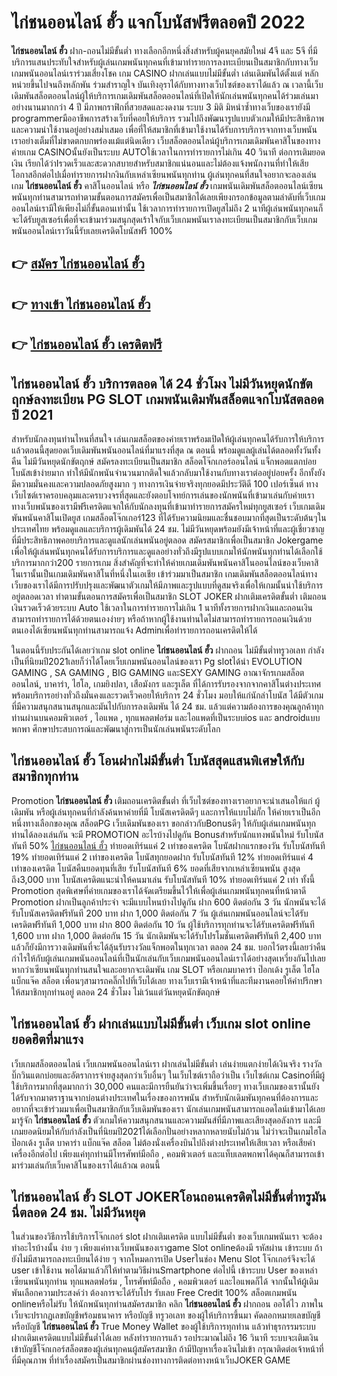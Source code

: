 # ไก่ชนออนไลน์ ฮั้ว  แจกโบนัสฟรีตลอดปี 2022

**ไก่ชนออนไลน์ ฮั้ว** ฝาก-ถอนไม่มีขั้นต่ำ  ทางเลือกอีกหนึ่งสิ่งสำหรับผู้คนยุคสมัยใหม่ 4จี และ 5จี ที่มีบริการแสนประทับใจสำหรับผู้เล่นเกมพนันทุกคนที่เข้ามาทำรายการลงทะเบียนเป็นสมาชิกกับทางเว็บเกมพนันออนไลน์เราร่วมเสี่ยงโชค เกม CASINO  ฝากเล่นแบบไม่มีขั้นต่ำ เล่นเดิมพันได้ตั้งแต่ หลักหน่วยขึ้นไปจนถึงหลักพัน ร่วมสำราญใจ บันเทิงอุราได้กับทางทางเว็บไซต์ของเราได้แล้ว ณ เวลานี้เว็บเดิมพันสล็อตออนไลน์ผู้ให้บริการเกมเดิมพันสล็อตออนไลน์ที่เปิดให้นักเล่นพนันทุกคนได้ร่วมเล่นมาอย่างนานมากกว่า 4 ปี มีภาพกราฟิกที่สวยสดและงดงาม ระบบ 3 มิติ
มิหนำซ้ำทางเว็บของเรายังมี programmerมืออาชีพการสร้างเว็บที่คอยให้บริการ  รวมไปถึงพัฒนารูปแบบตัวเกมให้มีประสิทธิภาพและความน่าใช้งานอยู่อย่างสม่ำเสมอ เพื่อที่ให้สมาชิกที่เข้ามาใช้งานได้รับการบริการจากทางเว็บพนันเราอย่างเต็มที่ไม่ขาดตกบกพร่องแม้แต่นิดเดียว เว็บสล็อตออนไลน์ผู้บริการเกมเดิมพันคาสิโนของทางค่ายเกม CASINOนั้นยังเป็นระบบ AUTOใช้เวลาในการทำรายการไม่เกิน 40 วินาที ต่อการเติมยอดเงิน เรียกได้ว่าIรวดเร็วและสะดวกสบายสำหรับสมาชิกแน่นอนและไม่ต้องแจ้งพนักงานที่ทำให้เสียโอกาสอีกต่อไปเมื่อทำรายการฝากงินกับเหล่าเซียนพนันทุกท่าน
ผู้เล่นทุกคนที่สนใจอยากจะลองเล่นเกม **ไก่ชนออนไลน์ ฮั้ว** คาสิโนออนไลน์ หรือ ***ไก่ชนออนไลน์ ฮั้ว*** เกมพนันเดิมพันสล็อตออนไลน์เซียนพนันทุกท่านสามารถทำตามขั้นตอนการสมัครเพื่อเป็นสมาชิกได้เลยเพียงกรอกข้อมูลตามลำดับที่เว็บเกมออนไลน์เรามีให้เพียงไม่กี่ขั้นตอนเท่านั้น ใช้เวลาการทำรายการเปิดยูสไม่ถึง 2 นาทีผู้เล่นพนันทุกคนก็จะได้รับยูสเซอร์เพื่อที่จะเข้ามาร่วมสนุกสุดเร้าใจกับเว็บเกมพนันเราลงทะเบียนเป็นสมาชิกกับเว็บเกมพนันออนไลน์เราวันนี้รับเลยเครดิตโบนัสฟรี 100%

## 👉 [สมัคร ไก่ชนออนไลน์ ฮั้ว](https://archa888.com/)
## 👉 [ทางเข้า ไก่ชนออนไลน์ ฮั้ว](https://archa888.com/)
## 👉 [ไก่ชนออนไลน์ ฮั้ว เครดิตฟรี](https://archa888.com/)

## ไก่ชนออนไลน์ ฮั้ว บริการตลอด ได้ 24 ชั่วโมง ไม่มีวันหยุดนักขัตฤกษ์ลงทะเบียน  PG SLOT เกมพนันเดิมพันสล็อตแจกโบนัสตลอดปี 2021

สำหรับนักลงทุนท่านไหนที่สนใจ เล่นเกมสล็อตของค่ายเราพร้อมเปิดให้ผู้เล่นทุกคนได้รับการให้บริการแล้วตอนนี้สุดยอดเว็บเดิมพันพนันออนไลน์ที่มาแรงที่สุด ณ ตอนนี้ พร้อมดูแลผู้เล่นได้ตลอดทั้งวันทั้งคืน ไม่มีวันหยุดนักขัตฤกษ์ สมัครลงทะเบียนเป็นสมาชิก สล็อตโจ๊กเกอร์ออนไลน์ แจ็กพอตแตกบ่อย โบนัสเข้าง่ายมาก ทำให้มีนักพนันจำนวนมากติดใจแล้วกลับมาใช้งานกับทางเราต่ออยู่บ่อยครั้ง อีกทั้งยังมีความมั่นคงและความปลอดภัยสูงมาก ๆ ทางการเงินจ่ายจริงทุกยอดมีประวัติดี 100 เปอร์เซ็นต์ ทางเว็บไซต์เราครอบคลุมและครบวงจรที่สุดและยังตอบโจทย์การเล่นของนักพนันที่เข้ามาเล่นกับค่ายเรา
ทางเว็บพนันของเรามีฟรีเครดิตแจกให้กับนักลงทุนที่เข้ามาทำรายการสมัครใหม่ทุกยูสเซอร์ เว็บเกมเดิมพันพนันคาสิโนเปิดยูส เกมสล็อตโจ๊กเกอร์123 ที่ได้รับความนิยมและชื่นชอบมากที่สุดเป็นระดับต้นๆในประเทศไทย พร้อมดูแลและบริการผู้เดิมพันได้ 24 ชม. ไม่มีวันหยุดพร้อมยังมีเจ้าหน้าที่และผู้เชี่ยวชาญที่มีประสิทธิภาพคอยบริการและดูแลนักเล่นพนันอยู่ตลอด สมัครสมาชิกเพื่อเป็นสมาชิก Jokergame เพื่อให้ผู้เล่นพนันทุกคนได้รับการบริการและดูแลอย่างทั่วถึงมีรูปแบบเกมให้นักพนันทุกท่านได้เลือกใช้บริการมากกว่า200 รายการเกม
สิ่งสำคัญที่จะทำให้ค่ายเกมเดิมพันพนันคาสิโนออนไลน์ของเว็บคาสิโนเรานั้นเป็นเกมเดิมพันคาสิโนที่หนึ่งในเอเชีย เข้าร่วมมาเป็นสมาชิก  เกมเดิมพันสล็อตออนไลน์ทางเว็บของเราได้มีการปรับปรุงและพัฒนาตัวเกมให้มีภาพและรูปแบบที่ดูสมจริงเพื่อให้เกมนั้นน่าใช้บริการอยู่ตลอดเวลา ทำตามขั้นตอนการสมัครเพื่อเป็นสมาชิก SLOT JOKER ฝากเติมเครดิตขั้นต่ำ เติมถอน เงินรวดเร็วด้วยระบบ Auto ใช้เวลาในการทำรายการไม่เกิน 1 นาทีทั้งรายการฝากเงินและถอนเงินสามารถทำรายการได้ด้วยตนเองง่ายๆ หรือถ้าหากผู้ใช้งานท่านใดไม่สามารถทำรายการถอนเงินด้วยตนเองได้เซียนพนันทุกท่านสามารถแจ้ง Adminเพื่อทำรายการถอนเครดิตให้ได้

ในตอนนี้รับประกันได้เลยว่าเกม slot online **ไก่ชนออนไลน์ ฮั้ว** ฝากถอน ไม่มีขั้นต่ำทรูวอเลท กำลังเป็นที่นิยมปี2021เลยก็ว่าได้โดยเว็บเกมพนันออนไลน์ของเรา Pg slotได้นำ EVOLUTION GAMING , SA GAMING , BIG GAMING และSEXY GAMING อาณาจักรเกมสล็อตออนไลน์, บาคาร่า, ไฮโล, เกมยิงปลา, เสือมังกร และรูเล็ต ที่ได้การรับรองจากจากคาสิโนต่างประเทศ พร้อมบริการอย่างทั่วถึงมั่นคงและรวดเร็วคอยให้บริการ 24 ชั่วโมง มอบให้แก่นักล่าโบนัส ได้มีตัวเกมที่มีความสนุกสนานสนุกและมันไปกับการลงเดิมพัน ได้ 24 ชม. แล้วแต่ความต้องการของคุณลูกค้าทุกท่านผ่านบนคอมพิวเตอร์ , ไอแพด , ทุกแพลตฟอร์ม และไอแพดที่เป็นระบบios และ androidแบบพกพา ศึกษาประสบการณ์และพัฒนาสู่การเป็นนักเล่นพนันระดับโลก

## ไก่ชนออนไลน์ ฮั้ว โอนฝากไม่มีขั้นต่ำ โบนัสสุดแสนพิเศษให้กับสมาชิกทุกท่าน

 Promotion  **ไก่ชนออนไลน์ ฮั้ว** เติมถอนเครดิตขั้นต่ำ ที่เว็บไซต์ของทางเราอยากจะนำเสนอให้แก่  ผู้เดิมพัน หรือผู้เล่นทุกคนที่กำลังค้นหาค่ายที่มี โบนัสเครดิตดีๆ และการให้แบบไม่กั๊ก ให้ค่ายเราเป็นอีกหนึ่งทางเลือกของคุณ สล็อตPG เว็บเดิมพันของเรา ขอกล่าวกับBonusดีๆ ให้กับผู้เล่นเกมพนันทุกท่านได้ลองเล่นกัน จะมี PROMOTION อะไรบ้างไปดูกัน
Bonusสำหรับนักแทงพนันใหม่ รับโบนัสทันที 50% [ไก่ชนออนไลน์ ฮั้ว](https://archa888.com/) ทำยอดเทิร์นแค่ 2 เท่าของเครดิต
โบนัสฝากแรกของวัน รับโบนัสทันที 19% ทำยอดเทิร์นแค่ 2 เท่าของเครดิต
โบนัสทุกยอดฝาก รับโบนัสทันที 12% ทำยอดเทิร์นแค่ 4 เท่าของเครดิต
โบนัสคืนยอดทุนที่เสีย รับโบนัสทันที 6% ยอดที่เสียจากเหล่าเซียนพนัน สูงสุดถึง3,000 บาท
โบนัสเครดิตแนะนำให้คนมาเล่น รับโบนัสทันที 10% ทำยอดเทิร์นแค่ 2 เท่า
ทั้งนี้ Promotion สุดพิเศษที่ค่ายเกมของเราได้จัดเตรียมขึ้นไว้ให้เพื่อผู้เล่นเกมพนันทุกคนที่หน้าตาดี  Promotion ฝากเป็นลูกค้าประจำ จะมีแบบไหนบ้างไปดูกัน
ฝาก 600 ติดต่อกัน 3 วัน นักพนันจะได้รับโบนัสเครดิตฟรีทันที 200 บาท
ฝาก 1,000 ติดต่อกัน 7 วัน ผู้เล่นเกมพนันออนไลน์จะได้รับเครดิตฟรีทันที 1,000 บาท
ฝาก 800 ติดต่อกัน 10 วัน ผู้ใช้บริการทุกท่านจะได้รับเครดิตฟรีทันที 1,600 บาท
ฝาก 1,000 ติดต่อกัน 15 วัน นักเดิมพันจะได้รับโปรโมชั่นเครดิตฟรีทันที 2,400 บาท
แล้วก็ยังมีการวางเดิมพันที่จะได้ลุ้นรับรางวัลแจ็กพอตในทุกเวลา ตลอด 24 ชม. บอกไว้ตรงนี้เลยว่าคืนกำไรให้กับผู้เล่นเกมพนันออนไลน์ที่เป็นนักเล่นกับเว็บเกมพนันออนไลน์เราได้อย่างสุดเหวี่ยงกันไปเลย หากว่าเซียนพนันทุกท่านสนใจและอยากจะเดิมพัน เกม SLOT หรือเกมบาคาร่า ป๊อกเด้ง รูเล็ต ไฮโล แบ็กแจ๊ค สล็อต เพื่อนๆสามารถคลิ๊กไปที่เว็บได้เลย ทางเว็บเรามีเจ้าหน้าที่และทีมงานคอยให้คำปรึกษาให้สมาชิกทุกท่านอยู่ ตลอด 24 ชั่วโมง ไม่เว้นแต่วันหยุดนักขัตฤกษ์

## ไก่ชนออนไลน์ ฮั้ว ฝากเล่นแบบไม่มีขั้นต่ำ  เว็บเกม slot online ยอดฮิตที่มาแรง

เว็บเกมสล็อตออนไลน์ เว็บเกมพนันออนไลน์เรา ฝากเล่นไม่มีขั้นต่ำ เล่นง่ายแตกง่ายได้เงินจริง รางวัลบิ๊กวินแตกบ่อยและอัตราการจ่ายสูงสุดกว่าเว็บอื่นๆ ในเว็บไซต์เราถือว่าเป็น เว็บไซต์เกม Casinoที่มีผู้ใช้บริการมากที่สุดมากกว่า 30,000 คนและมีการยืนยันว่าจะเพิ่มขึ้นเรื่อยๆ ทางเว็บเกมของเรานั้นยังได้รับจากมาตราฐานจากบ่อนต่างประเทศในเรื่องของการพนัน สำหรับนักเดิมพันทุกคนที่ต้องการและอยากที่จะเข้าร่วมมาเพื่อเป็นสมาชิกกับเว็บเดิมพันของเรา นักเล่นเกมพนันสามารถแอดไลน์เข้ามาได้เลย
	มารู้จัก **ไก่ชนออนไลน์ ฮั้ว** ตัวเกมให้ความสนุกสนานและความมันส์ที่มีภาพและเสียงสุดอลังการ และมีเกมยอดนิยมให้กับกำลังเป็นที่นิยมปี2021ได้เลือกปั่นอย่างหลากหลายนับไม่ถ้วน  ไม่ว่าจะเป็นเกมไฮโล ป๊อกเด้ง รูเล็ต บาคาร่า แบ็กแจ๊ค สล็อต ไม่ต้องนั่งเครื่องบินไปถึงต่างประเทศให้เสียเวลา หรือเสียค่าเครื่องอีกต่อไป เพียงแค่ทุกท่านมีโทรศัพท์มือถือ , คอมพิวเตอร์ และแท็บเลตพกพาได้คุณก็สามารถเข้ามาร่วมเล่นกับเว็บคาสิโนของเราได้แล้วณ ตอนนี้

## ไก่ชนออนไลน์ ฮั้ว SLOT JOKERโอนถอนเครดิตไม่มีขั้นต่ำทรูมันนี่ตลอด 24 ชม. ไม่มีวันหยุด

ในส่วนของวิธีการใช้บริการโจ๊กเกอร์ slot ฝากเติมเครดิต แบบไม่มีขั้นต่ำ ของเว็บเกมพนันเรา จะต้องทำอะไรบ้างนั้น ง่าย ๆ เพียงแค่ทางเว็บพนันของเราgame Slot onlineต้องมี รหัสผ่าน เข้าระบบ ถ้ายังไม่มีสามารถลงทะเบียนได้ง่าย ๆ จากโหมดการเปิด Userในช่อง Menu Slot โจ๊กเกอร์จึงจะได้ user เข้าใช้งาน พอได้มาแล้วก็ให้ทำตามวิธีผ่านSmartphone ต่อไปนี้
เข้าระบบ User  ของเหล่าเซียนพนันทุกท่าน ทุกแพลตฟอร์ม , โทรศัพท์มือถือ , คอมพิวเตอร์ และไอแพดก็ได้
จากนั้นให้ผู้เดิมพันเลือกความประสงค์ว่า ต้องการจะได้รับโปร รับเลย Free Credit 100% สล็อตเกมพนัน onlineหรือไม่รับ
ให้นักพนันทุกท่านสมัครสมาชิก คลิก **ไก่ชนออนไลน์ ฮั้ว** ฝากถอน ออโต้ไว ภาพในเว็บจะปรากฏเลขบัญชีพร้อมธนาคาร หรือบัญชี ทรูวอเลท ของผู้ให้บริการขึ้นมา
คัดลอกหมายเลขบัญชี หรือบัญชี **ไก่ชนออนไลน์ ฮั้ว** True Money Wallet ของผู้ใช้บริการทุกท่าน แล้วทำธุรกรรมระบบฝากเติมเครดิตแบบไม่มีขั้นต่ำได้เลย
หลังทำรายการแล้ว รอประมาณไม่ถึง 16 วินาที ระบบจะเติมเงินเข้าบัญชีโจ๊กเกอร์สล็อตของผู้เล่นทุกคนผู้สมัครสมาชิก
ถ้ามีปัญหาเรื่องเงินไม่เข้า กรุณาติดต่อเจ้าหน้าที่ ที่มีคุณภาพ ที่ทำเรื่องสมัครเป็นสมาชิกผ่านช่องทางการติดต่อทางหน้าเว็บJOKER GAME


